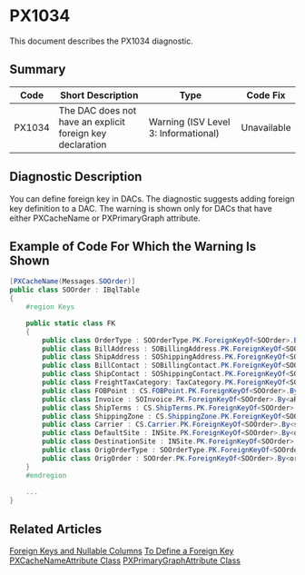 # PX1034
This document describes the PX1034 diagnostic.

## Summary

| Code   | Short Description                                 | Type  | Code Fix    | 
| ------ | ------------------------------------------------- | ----- | ----------- | 
| PX1034 | The DAC does not have an explicit foreign key declaration | Warning (ISV Level 3: Informational) | Unavailable | 

## Diagnostic Description
You can define foreign key in DACs. The diagnostic suggests adding foreign key definition to a DAC. The warning is shown only for DACs that have either PXCacheName or PXPrimaryGraph attribute.

## Example of Code For Which the Warning Is Shown

```C#
[PXCacheName(Messages.SOOrder)]
public class SOOrder : IBqlTable
{
	#region Keys

	public static class FK
	{
		public class OrderType : SOOrderType.PK.ForeignKeyOf<SOOrder>.By<orderType> { }
		public class BillAddress : SOBillingAddress.PK.ForeignKeyOf<SOOrder>.By<billAddressID> { }
		public class ShipAddress : SOShippingAddress.PK.ForeignKeyOf<SOOrder>.By<shipAddressID> { }
		public class BillContact : SOBillingContact.PK.ForeignKeyOf<SOOrder>.By<billContactID> { }
		public class ShipContact : SOShippingContact.PK.ForeignKeyOf<SOOrder>.By<shipContactID> { }
		public class FreightTaxCategory: TaxCategory.PK.ForeignKeyOf<SOOrder>.By<freightTaxCategoryID> { }
		public class FOBPoint : CS.FOBPoint.PK.ForeignKeyOf<SOOrder>.By<fOBPoint> { }
		public class Invoice : SOInvoice.PK.ForeignKeyOf<SOOrder>.By<aRDocType, invoiceNbr> { }
		public class ShipTerms : CS.ShipTerms.PK.ForeignKeyOf<SOOrder>.By<shipTermsID> { }
		public class ShippingZone : CS.ShippingZone.PK.ForeignKeyOf<SOOrder>.By<shipZoneID> { }
		public class Carrier : CS.Carrier.PK.ForeignKeyOf<SOOrder>.By<shipVia> { }
		public class DefaultSite : INSite.PK.ForeignKeyOf<SOOrder>.By<defaultSiteID> { }
		public class DestinationSite : INSite.PK.ForeignKeyOf<SOOrder>.By<destinationSiteID> { }
		public class OrigOrderType : SOOrderType.PK.ForeignKeyOf<SOOrder>.By<origOrderType> { }
		public class OrigOrder : SOOrder.PK.ForeignKeyOf<SOOrder>.By<origOrderType, origOrderNbr> { }
	}
	#endregion
	
	...
}
```

## Related Articles

[Foreign Keys and Nullable Columns](https://help.acumatica.com/(W(12))/Help?ScreenId=ShowWiki&pageid=8da9e9c6-ebbf-409a-b43d-a13d2081a62e)
[To Define a Foreign Key](https://help.acumatica.com/(W(11))/Help?ScreenId=ShowWiki&pageid=20b9a017-ff40-42b7-843c-94f2fced764e)
[PXCacheNameAttribute Class](https://help.acumatica.com/(W(9))/Help?ScreenId=ShowWiki&pageid=6e89e21c-b8f4-a16b-d741-2d6e483e9f65)
[PXPrimaryGraphAttribute Class](https://help.acumatica.com/(W(10))/Help?ScreenId=ShowWiki&pageid=1dceb511-4e98-3700-7d7f-231688a7ac74)